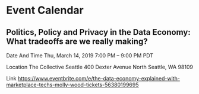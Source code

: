 # Event Calendar
## Politics, Policy and Privacy in the Data Economy: What tradeoffs are we really making?

Date And Time
Thu, March 14, 2019
7:00 PM – 9:00 PM PDT

Location
The Collective Seattle
400 Dexter Avenue North
Seattle, WA 98109

Link
https://www.eventbrite.com/e/the-data-economy-explained-with-marketplace-techs-molly-wood-tickets-56380199695
